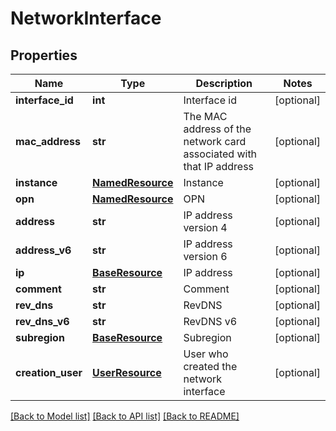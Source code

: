 # NetworkInterface

## Properties
Name | Type | Description | Notes
------------ | ------------- | ------------- | -------------
**interface_id** | **int** | Interface id | [optional] 
**mac_address** | **str** | The MAC address of the network card associated with that IP address | [optional] 
**instance** | [**NamedResource**](NamedResource.md) | Instance | [optional] 
**opn** | [**NamedResource**](NamedResource.md) | OPN | [optional] 
**address** | **str** | IP address version 4 | [optional] 
**address_v6** | **str** | IP address version 6 | [optional] 
**ip** | [**BaseResource**](BaseResource.md) | IP address | [optional] 
**comment** | **str** | Comment | [optional] 
**rev_dns** | **str** | RevDNS | [optional] 
**rev_dns_v6** | **str** | RevDNS v6 | [optional] 
**subregion** | [**BaseResource**](BaseResource.md) | Subregion | [optional] 
**creation_user** | [**UserResource**](UserResource.md) | User who created the network interface | [optional] 

[[Back to Model list]](../README.md#documentation-for-models) [[Back to API list]](../README.md#documentation-for-api-endpoints) [[Back to README]](../README.md)


